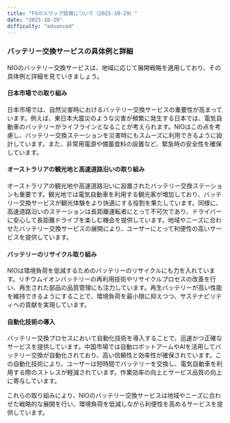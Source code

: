 ```yaml
---
title: "FXのスワップ投資について（2025-10-29）"
date: "2025-10-29"
difficulty: "advanced"
---
```


### バッテリー交換サービスの具体例と詳細

NIOのバッテリー交換サービスは、地域に応じて展開戦略を適用しており、その具体例と詳細を見ていきましょう。

#### 日本市場での取り組み
日本市場では、自然災害時におけるバッテリー交換サービスの重要性が高まっています。例えば、東日本大震災のような災害が頻繁に発生する日本では、電気自動車のバッテリーがライフラインとなることが考えられます。NIOはこの点を考慮し、バッテリー交換ステーションを災害時にもスムーズに利用できるように設計しています。また、非常用電源や備蓄食料の設置など、緊急時の安全性を確保しています。

#### オーストラリアの観光地と高速道路沿いの取り組み
オーストラリアの観光地や高速道路沿いに設置されたバッテリー交換ステーションも重要です。観光地では電気自動車を利用する観光客が増加しており、バッテリー交換サービスが観光体験をより快適にする役割を果たしています。同様に、高速道路沿いのステーションは長距離運転者にとって不可欠であり、ドライバーに安心して長距離ドライブを楽しむ機会を提供しています。地域やニーズに合わせたバッテリー交換サービスの展開により、ユーザーにとって利便性の高いサービスを提供しています。

#### バッテリーのリサイクル取り組み
NIOは環境負荷を低減するためのバッテリーのリサイクルにも力を入れています。リチウムイオンバッテリーの再利用技術やリサイクルプロセスの改善を行い、再生された部品の品質管理にも注力しています。再生バッテリーが高い性能を維持できるようにすることで、環境負荷を最小限に抑えつつ、サステナビリティへの貢献を実現しています。

#### 自動化技術の導入
バッテリー交換プロセスにおいて自動化技術を導入することで、迅速かつ正確なサービスを提供しています。中国市場では自動ロボットアームやAIを活用してバッテリー交換が自動化されており、高い信頼性と効率性が確保されています。この自動化技術により、ユーザーは短時間でバッテリーを交換し、電気自動車を利用する際のストレスが軽減されています。作業効率の向上とサービス品質の向上に寄与しています。

これらの取り組みにより、NIOのバッテリー交換サービスは地域やニーズに合わせた戦略的な展開を行い、環境負荷を低減しながら利便性を高めるサービスを提供しています。
